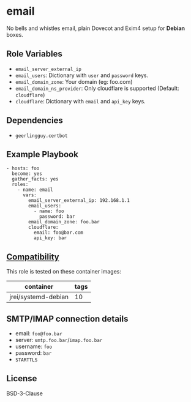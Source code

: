# email

No bells and whistles email, plain Dovecot and Exim4 setup for __Debian__ boxes.

## Role Variables

- `email_server_external_ip`
- `email_users`: Dictionary with `user` and `password` keys.
- `email_domain_zone`: Your domain (eg: foo.com)
- `email_domain_ns_provider`: Only cloudflare is supported (Default: `cloudflare`)
- `cloudflare`: Dictionary with `email` and `api_key` keys.

## Dependencies

- `geerlingguy.certbot`

## Example Playbook

    - hosts: foo
      become: yes
      gather_facts: yes
      roles:
        - name: email
          vars:
            email_server_external_ip: 192.168.1.1
            email_users:
              - name: foo
                password: bar
            email_domain_zone: foo.bar
            cloudflare:
              email: foo@bar.com
              api_key: bar

## [Compatibility](#compatibility)

This role is tested on these container images:

|container|tags|
|---------|----|
|jrei/systemd-debian|10|

## SMTP/IMAP connection details

- email: `foo@foo.bar`
- server: `smtp.foo.bar`/`imap.foo.bar`
- username: `foo`
- password: `bar`
- `STARTTLS`

## License

BSD-3-Clause
